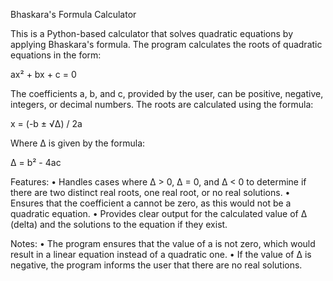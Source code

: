 Bhaskara's Formula Calculator

This is a Python-based calculator that solves quadratic equations by applying Bhaskara's formula. The program calculates the roots of quadratic equations in the form:

ax² + bx + c = 0

The coefficients a, b, and c, provided by the user, can be positive, negative, integers, or decimal numbers. The roots are calculated using the formula:

x = (-b ± √Δ) / 2a

Where Δ is given by the formula:

Δ = b² - 4ac

Features:
•	Handles cases where Δ > 0, Δ = 0, and Δ < 0 to determine if there are two distinct real roots, one real root, or no real solutions.
•	Ensures that the coefficient a cannot be zero, as this would not be a quadratic equation.
•	Provides clear output for the calculated value of Δ (delta) and the solutions to the equation if they exist.

Notes:
•	The program ensures that the value of a is not zero, which would result in a linear equation instead of a quadratic one.
•	If the value of Δ is negative, the program informs the user that there are no real solutions.

